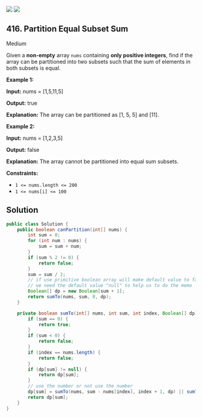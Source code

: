 [![](https://img.shields.io/github/stars/javadev/LeetCode-in-Java?label=Stars&style=flat-square)](https://github.com/javadev/LeetCode-in-Java)
[![](https://img.shields.io/github/forks/javadev/LeetCode-in-Java?label=Fork%20me%20on%20GitHub%20&style=flat-square)](https://github.com/javadev/LeetCode-in-Java/fork)

## 416\. Partition Equal Subset Sum

Medium

Given a **non-empty** array `nums` containing **only positive integers**, find if the array can be partitioned into two subsets such that the sum of elements in both subsets is equal.

**Example 1:**

**Input:** nums = [1,5,11,5]

**Output:** true

**Explanation:** The array can be partitioned as [1, 5, 5] and [11]. 

**Example 2:**

**Input:** nums = [1,2,3,5]

**Output:** false

**Explanation:** The array cannot be partitioned into equal sum subsets. 

**Constraints:**

*   `1 <= nums.length <= 200`
*   `1 <= nums[i] <= 100`

## Solution

```java
public class Solution {
    public boolean canPartition(int[] nums) {
        int sum = 0;
        for (int num : nums) {
            sum = sum + num;
        }
        if (sum % 2 != 0) {
            return false;
        }
        sum = sum / 2;
        // if use primitive boolean array will make default value to false
        // we need the default value "null" to help us to do the memo
        Boolean[] dp = new Boolean[sum + 1];
        return sumTo(nums, sum, 0, dp);
    }

    private boolean sumTo(int[] nums, int sum, int index, Boolean[] dp) {
        if (sum == 0) {
            return true;
        }
        if (sum < 0) {
            return false;
        }
        if (index == nums.length) {
            return false;
        }
        if (dp[sum] != null) {
            return dp[sum];
        }
        // use the number or not use the number
        dp[sum] = sumTo(nums, sum - nums[index], index + 1, dp) || sumTo(nums, sum, index + 1, dp);
        return dp[sum];
    }
}
```